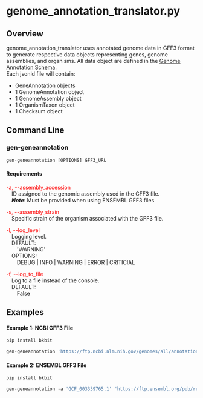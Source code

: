 # genome_annotation_translator.py

## Overview
genome_annotation_translator uses annotated genome data in GFF3 format to generate respective data objects representing genes, genome assemblies, and organisms. All data object are defined in the [Genome Annotation Schema](https://brain-bican.github.io/models/index_genome_annotation/).<br>
Each jsonld file will contain:
- GeneAnnotation objects
- 1 GenomeAnnotation object
- 1 GenomeAssembly object
- 1 OrganismTaxon object
- 1 Checksum object



## Command Line
### gen-geneannotation
```python
gen-geneannotation [OPTIONS] GFF3_URL 
```

#### Requirements
<span style="color: red;">-a, --assembly_accession</span> <br> 
&emsp;ID assigned to the genomic assembly used in the GFF3 file. <br>
&emsp;<b>*Note*</b>: Must be provided when using ENSEMBL GFF3 files

<span style="color: red;">-s, --assembly_strain</span> <br>
&emsp;Specific strain of the organism associated with the GFF3 file.

<span style="color: red;">-l, --log_level</span> <br>
&emsp;Logging level. <br>
&emsp;DEFAULT:<br>
&emsp;&emsp;'WARNING'<br>
&emsp;OPTIONS:<br>
&emsp;&emsp;DEBUG | INFO | WARNING | ERROR | CRITICIAL 

<span style="color: red;">-f, --log_to_file</span> <br>
&emsp;Log to a file instead of the console. <br>
&emsp;DEFAULT:<br>
&emsp;&emsp;False <br>

## Examples
#### Example 1: NCBI GFF3 File 

```python
pip install bkbit

gen-geneannotation 'https://ftp.ncbi.nlm.nih.gov/genomes/all/annotation_releases/9823/106/GCF_000003025.6_Sscrofa11.1/GCF_000003025.6_Sscrofa11.1_genomic.gff.gz' > output.jsonld
```

#### Example 2: ENSEMBL GFF3 File 

```python
pip install bkbit

gen-geneannotation -a 'GCF_003339765.1' 'https://ftp.ensembl.org/pub/release-104/gff3/macaca_mulatta/Macaca_mulatta.Mmul_10.104.gff3.gz' > output.jsonld
```